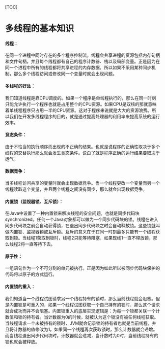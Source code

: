 [TOC]

# 多线程的基本知识
#### 线程：
在同一个进程中同时存在的多个程序控制流。线程会共享进程的资源包括内存句柄和文件句柄，并且每个线程都有自己的程序计数器、栈以及局部变量。正是因为在同一个进程中所有的线程都将共享进程的内存数据，所以如果不采用某种同步机制，那么多个线程访问或修改同一个变量时就会出现问题。

#### 多线程的好处：  
我们知道线程是靠CPU调度的。如果一个程序是单线程执行的，那么在同一时刻只能允许执行一个程序也就是占用整个的CPU资源。如果CPU是双核的那就意味着单线程程序只占用一半的CPU资源。这对于程序来说就是大大的资源浪费。所以我们在开发多线程程序的目的，就是通过提高处理器的利用率来提高系统的运行效率。

#### 竞态条件：  
由于不恰当的执行顺序而出现的不正确的结果。也就是说程序的正确性取决于多个线程的交替执行那么就会发生竞态条件。说白了就是程序正确的运行结果要取决于运气。

#### 数据竞争：  
当多线程访问共享的变量时就会出现数据竞争。当一个线程更改一个变量而另一个线程读取这个变量，并且两个线程之间没有同步，那么就会出现数据竞争。

#### 内置锁（监视器锁、互斥锁）：  
在Java中设置了一种内置锁来解决线程的安全问题，也就是同步代码块synchronized。任何一个Java对象都可以做为一个同步代码块的锁。线程在进入同步代码块之前会自动获得锁，在退出同步代码块之时会自动释放锁。这些锁就叫做内置锁、监视器锁或互斥锁。互斥的意义在于在同一时刻最多只能有一个线程获取到锁。当线程1获取到锁时，线程2只能等待阻塞，如果现线1一直不释放锁，那么线程2将一直等待下去。

#### 原子性：  
一组语句作为一个不可分割的单元被执行。正是因为如此所以被同步代码块保护的代码将以原子的方式运行。

#### 内置锁的重入：  
我们知道当一个线程试图请求另一个线程持有的锁时，那么当前线程就会阻塞。但是内置锁是可重入的，如果一个线程试图获取一个自己持有的锁时，那么这个请求就会成功而并不会阻塞。内置锁重入的底层实现逻辑是：为每一个锁都关联一个计数值和锁的持有者。当计数器为0的时候，就被认为这个锁没有被任何线程获取。当线程请求一个未被持有的锁时，JVM就会记录锁的持有者也就是当前线程，并且将计数器的值修改为1。如果同一个线程再次获取锁时，那么计数器就会递增。而当线程退出同步代码块时，计数器就会递减，当计数时为0时，当前线程持有的锁也就会被释放。

